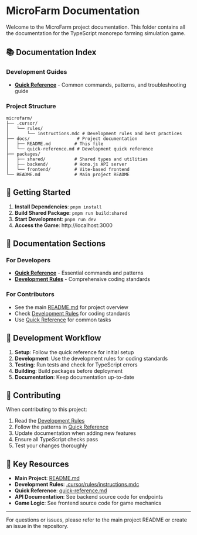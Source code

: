 # MicroFarm Documentation

Welcome to the MicroFarm project documentation. This folder contains all the documentation for the TypeScript monorepo farming simulation game.

## 📚 Documentation Index

### Development Guides
- **[Quick Reference](./quick-reference.md)** - Common commands, patterns, and troubleshooting guide

### Project Structure
```
microfarm/
├── .cursor/
│   └── rules/
│       └── instructions.mdc # Development rules and best practices
├── docs/                  # Project documentation
│   ├── README.md         # This file
│   └── quick-reference.md # Development quick reference
├── packages/
│   ├── shared/           # Shared types and utilities
│   ├── backend/          # Hono.js API server
│   └── frontend/         # Vite-based frontend
└── README.md             # Main project README
```

## 🚀 Getting Started

1. **Install Dependencies**: `pnpm install`
2. **Build Shared Package**: `pnpm run build:shared`
3. **Start Development**: `pnpm run dev`
4. **Access the Game**: http://localhost:3000

## 📖 Documentation Sections

### For Developers
- **[Quick Reference](./quick-reference.md)** - Essential commands and patterns
- **[Development Rules](../.cursor/rules/instructions.mdc)** - Comprehensive coding standards

### For Contributors
- See the main [README.md](../README.md) for project overview
- Check [Development Rules](../.cursor/rules/instructions.mdc) for coding standards
- Use [Quick Reference](./quick-reference.md) for common tasks

## 🔧 Development Workflow

1. **Setup**: Follow the quick reference for initial setup
2. **Development**: Use the development rules for coding standards
3. **Testing**: Run tests and check for TypeScript errors
4. **Building**: Build packages before deployment
5. **Documentation**: Keep documentation up-to-date

## 📝 Contributing

When contributing to this project:

1. Read the [Development Rules](../.cursor/rules/instructions.mdc)
2. Follow the patterns in [Quick Reference](./quick-reference.md)
3. Update documentation when adding new features
4. Ensure all TypeScript checks pass
5. Test your changes thoroughly

## 🎯 Key Resources

- **Main Project**: [README.md](../README.md)
- **Development Rules**: [.cursor/rules/instructions.mdc](../.cursor/rules/instructions.mdc)
- **Quick Reference**: [quick-reference.md](./quick-reference.md)
- **API Documentation**: See backend source code for endpoints
- **Game Logic**: See frontend source code for game mechanics

---

For questions or issues, please refer to the main project README or create an issue in the repository.

